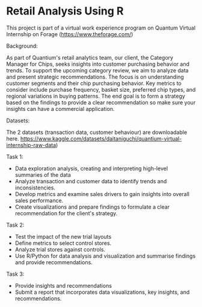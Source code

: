 # Retail Analysis Using R

This project is part of a virtual work experience program on Quantum Virtual Internship on Forage (https://www.theforage.com/)


Background:

As part of Quantium's retail analytics team, our client, the Category Manager for Chips, seeks insights into customer purchasing behavior and trends. To support the upcoming category review, we aim to analyze data and present strategic recommendations. The focus is on understanding customer segments and their chip purchasing behavior. Key metrics to consider include purchase frequency, basket size, preferred chip types, and regional variations in buying patterns.
The end goal is to form a strategy based on the findings to provide a clear recommendation so make sure your insights can have a commercial application.

Datasets:

The 2 datasets (transaction data, customer behaviour) are downloadable here.
https://www.kaggle.com/datasets/daitaniguchi/quantium-virtual-internship-raw-data)



Task 1:

- Data exploration analysis, creating and interpreting high-level summaries of the data
- Analyze transaction and customer data to identify trends and inconsistencies. 
- Develop metrics and examine sales drivers to gain insights into overall sales performance. 
- Create visualizations and prepare findings to formulate a clear recommendation for the client's strategy.



Task 2:

- Test the impact of the new trial layouts
- Define metrics to select control stores.
- Analyze trial stores against controls.
- Use R/Python for data analysis and visualization and summarise findings and provide recommendations.



Task 3: 

- Provide insights and recommendations 
- Submit a report that incorporates data visualizations, key insights, and recommendations.
